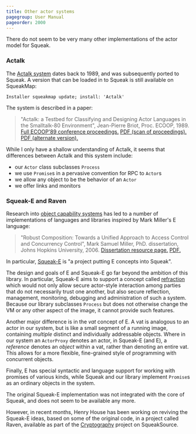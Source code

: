 ```yaml
---
title: Other actor systems
pagegroup: User Manual
pageorder: 2000
---
```


There do not seem to be very many other implementations of the actor
model for Squeak.

### Actalk

The
[Actalk system](http://map.squeak.org/package/19ae332d-1111-4131-8b56-1fd7e9d2b35f)
dates back to 1989, and was subsequently ported to Squeak. A version
that can be loaded in to Squeak is still available on SqueakMap:

```smalltalk
Installer squeakmap update; install: 'Actalk'
```

The system is described in a paper:

> "Actalk: a Testbed for Classifying and Designing Actor Languages in
> the Smalltalk-80 Environment", Jean-Pierre Briot, Proc. ECOOP, 1989.
> [Full ECOOP'89 conference proceedings.](http://www.lirmm.fr/~ducour/Doc-objets/ECOOP/tocs/tec89.htm)
> [PDF (scan of proceedings).](http://www.lirmm.fr/~ducour/Doc-objets/ECOOP/papers/ec89/ec890109.pdf)
> [PDF (alternate version).](http://citeseerx.ist.psu.edu/viewdoc/download?doi=10.1.1.41.2445&rep=rep1&type=pdf)

While I only have a shallow understanding of Actalk, it seems that
differences between Actalk and this system include:

 - our `Actor` class subclasses `Process`
 - we use `Promise`s in a pervasive convention for RPC to `Actor`s
 - we allow any object to be the behavior of an `Actor`
 - we offer links and monitors

### Squeak-E and Raven

Research into [object capability systems](http://erights.org/) has led
to a number of implementations of languages and libraries inspired by
Mark Miller's E language:

> "Robust Composition: Towards a Unified Approach to Access Control
> and Concurrency Control", Mark Samuel Miller, PhD. dissertation,
> Johns Hopkins University, 2006.
> [Dissertation resource page.](http://www.erights.org/talks/thesis/)
> [PDF.](http://www.erights.org/talks/thesis/markm-thesis.pdf)

In particular,
[Squeak-E](http://www.erights.org/history/squeak-e.html) is "a project
putting E concepts into Squeak".

The design and goals of E and Squeak-E go far beyond the ambition of
this library. In particular, Squeak-E aims to support a concept called
[refraction](http://lists.squeakfoundation.org/pipermail/squeak-e/2003-February/000027.html)
which would not only allow secure actor-style interaction among
parties that do not necessarily trust one another, but also secure
reflection, management, monitoring, debugging and administration of
such a system. Because our library subclasses `Process` but does not
otherwise change the VM or any other aspect of the image, it cannot
provide such features.

Another major difference is in the *vat* concept of E. A vat is
analogous to an actor in our system, but is like a small segment of a
running image, containing *multiple* distinct and individually
addressable objects. Where in our system an `ActorProxy` denotes an
actor, in Squeak-E (and E), a *reference* denotes an *object* within a
vat, rather than denoting an entire vat. This allows for a more
flexible, fine-grained style of programming with concurrent objects.

Finally, E has special syntactic and language support for working with
promises of various kinds, while Squeak and our library implement
`Promise`s as an ordinary objects in the system.

The original Squeak-E implementation was not integrated with the core
of Squeak, and does not seem to be available any more.

However, in recent months, Henry House has been working on reviving
the Squeak-E ideas, based on some of the original code, in a project
called Raven, available as part of the
[Cryptography](http://www.squeaksource.com/Cryptography.html) project
on SqueakSource.

